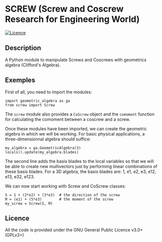 # SCREW (Screw and Coscrew Research for Engineering World)
[![Licence](https://img.shields.io/github/license/Shadow15510/SCREW?color=green)](https://github.com/Shadow15510/SCREW/blob/master/LICENSE)

## Description
A Python module to manipulate Screws and Coscrews with geometrics algebra (Clifford's Algebra).

## Exemples
First of all, you need to import the modules:
```
import geometric_algebra as ga
from screw import Screw
```
The `screw` module also provides a `CoScrew` object and the `comoment` function for calculating the comoment between a coscrew and a screw.

Once these modules have been imported, we can create the geometric algebra in which we will be working. For basic physical applications, a three-dimensionnal algebra should suffice:
```
my_algebra = ga.GeometricAlgebra(3)
locals().update(my_algebra.blades)
```
The second line adds the basis blades to the local variables so that we will be able to create new multivectors just by performing linear combinations of these basis blades. For a 3D algebra, the basis blades are: 1, e1, e2, e3, e12, e13, e32, e123.

We can now start working with Screw and CoScrew classes:
```
S = 1 + (2*e2) + (3*e3)  # the direction of the screw
M = (e1) + (5*e3)        # the moment of the screw
my_screw = Screw(S, M)
```

## Licence
All the code is provided under the GNU General Public Licence v3.0+ (GPLv3+)
